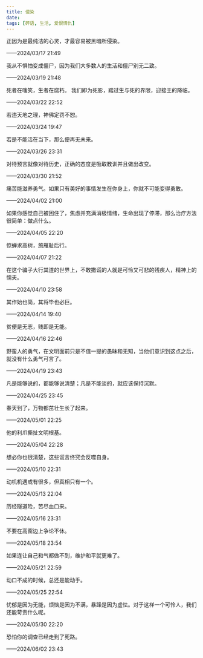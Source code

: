 ```yaml
---
title: 侵染
date:
tags: [碎语, 生活, 爱恨情仇]
---
```


正因为是最纯洁的心灵，才最容易被黑暗所侵染。

——2024/03/17 21:49

我从不惧怕变成僵尸，因为我们大多数人的生活和僵尸别无二致。

——2024/03/19 21:48

死者在嗤笑，生者在腐朽。 我们即为死影，踏过生与死的界限，迎接王的降临。

——2024/03/22 22:52

若违天地之理，神佛定罚不恕。

——2024/03/24 19:47

若是不能活在当下，那么便再无未来。

——2024/03/26 23:31

对待预言就像对待历史，正确的态度是吸取教训并且做出改变。

——2024/03/30 21:52

痛苦能滋养勇气。如果只有美好的事情发生在你身上，你就不可能变得勇敢。

——2024/04/02 21:00

如果你感觉自己被困住了，焦虑并充满消极情绪，生命出现了停滞，那么治疗方法很简单：做点什么。

——2024/04/05 22:20

惊蝉求高树，旅雁耻后行。

——2024/04/07 21:22

在这个骗子大行其道的世界上，不敢撒谎的人就是可怜又可悲的残疾人，精神上的懦夫。

——2024/04/10 23:58

其作始也简，其将毕也必巨。

——2024/04/14 19:40

贫便是无志，贱即是无能。

——2024/04/16 22:46

野蛮人的勇气，在文明面前只是不值一提的愚昧和无知，当他们意识到这点之后，就没有什么勇气可言了。

——2024/04/19 23:43

凡是能够说的，都能够说清楚；凡是不能谈的，就应该保持沉默。

——2024/04/25 23:45

春天到了，万物都茁壮生长了起来。

——2024/05/01 22:25

他的利爪撕扯文明根基。

——2024/05/04 22:28

想必你也很清楚，这些谎言终究会反噬自身。

——2024/05/10 22:31

动机机遇或有很多，但真相只有一个。

——2024/05/13 22:04

历经隧道险，苦尽血口来。

——2024/05/16 23:31

不要在高窗边上争论不休。

——2024/05/18 23:54

如果连让自己和气都做不到，维护和平就更难了。

——2024/05/21 22:59

动口不成的时候，总还是能动手。

——2024/05/25 22:54

忧郁是因为无能，烦恼是因为不满，暴躁是因为虚怯。对于这样一个可怜人，我们还能苛责什么呢。

——2024/05/30 22:20

恐怕你的调查已经走到了死路。

——2024/06/02 23:43
